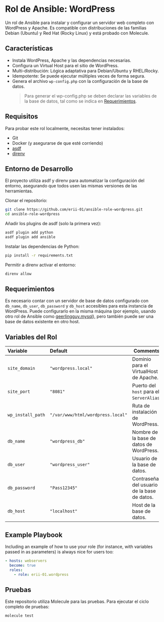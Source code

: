 # Rol de Ansible: WordPress

Un rol de Ansible para instalar y configurar un servidor web completo con WordPress y Apache. Es compatible con distribuciones de las familias Debian (Ubuntu) y Red Hat (Rocky Linux) y está probado con Molecule.

## Características

- Instala WordPress, Apache y las dependencias necesarias.
- Configura un Virtual Host para el sitio de WordPress.
- Multi-distribución: Lógica adaptativa para Debian/Ubuntu y RHEL/Rocky.
- Idempotente: Se puede ejecutar múltiples veces de forma segura.
- Genera el archivo `wp-config.php` con la configuración de la base de datos.
  > Para generar el wp-config.php se deben declarar las variables de la base de datos, tal como se indica en [Requerimientos](#requerimientos).

## Requisitos

Para probar este rol localmente, necesitas tener instalados:

- Git
- Docker (y asegurarse de que esté corriendo)
- [asdf](https://asdf-vm.com/)
- [direnv](https://direnv.net/)

## Entorno de Desarrollo

El proyecto utiliza asdf y direnv para automatizar la configuración del entorno, asegurando que todos usen las mismas versiones de las herramientas.

Clonar el repositorio:

```bash
git clone https://github.com/erii-01/ansible-role-wordpress.git
cd ansible-role-wordpress
```

Añadir los plugins de asdf (solo la primera vez):

```bash
asdf plugin add python
asdf plugin add ansible
```

Instalar las dependencias de Python:

```bash
pip install -r requirements.txt
```

Permitir a direnv activar el entorno:

```bash
direnv allow
```

## Requerimientos

Es necesario contar con un servidor de base de datos configurado con `db_name`, `db_user`, `db_password` y `db_host` accesibles para esta instancia de WordPress. Puede configurarlo en la misma máquina (por ejemplo, usando otro rol de Ansible como [geerlingguy.mysql](https://galaxy.ansible.com/geerlingguy/mysql/)), pero también puede ser una base de datos existente en otro host.

## Variables del Rol

| Variable          | Default                           | Comments                                    |
| :---------------- | :-------------------------------- | ------------------------------------------- |
| `site_domain`     | `"wordpress.local"`               | Dominio para el VirtualHost de Apache.      |
| `site_port`       | `"8081"`                          | Puerto del `host` para el `ServerAlias`.    |
| `wp_install_path` | `"/var/www/html/wordpress.local"` | Ruta de instalación de WordPress.           |
| `db_name`         | `"wordpress_db"`                  | Nombre de la base de datos de WordPress.    |
| `db_user`         | `"wordpress_user"`                | Usuario de la base de datos.                |
| `db_password`     | `"Pass12345"`                     | Contraseña del usuario de la base de datos. |
| `db_host`         | `"localhost"`                     | Host de la base de datos.                   |

## Example Playbook

Including an example of how to use your role (for instance, with variables passed in as parameters) is always nice for users too:

```yaml
- hosts: webservers
  become: true
  roles:
    - role: erii-01.wordpress
```

## Pruebas

Este repositorio utiliza Molecule para las pruebas. Para ejecutar el ciclo completo de pruebas:

```bash
molecule test
```

